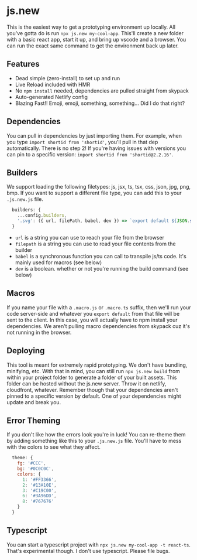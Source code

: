 # js.new

This is the easiest way to get a prototyping environment up locally. All you've gotta do is run `npx js.new my-cool-app`. This'll create a new folder with a basic react app, start it up, and bring up vscode and a browser. You can run the exact same command to get the environment back up later.

## Features

- Dead simple (zero-install) to set up and run
- Live Reload included with HMR
- No `npm install` needed, dependencies are pulled straight from skypack
- Auto-generated Netlify config
- Blazing Fast!! Emoji, emoji, something, something... Did I do that right?

## Dependencies

You can pull in dependencies by just importing them. For example, when you type `import shortid from 'shortid'`, you'll pull in that dep automatically. There is no step 2! If you're having issues with versions you can pin to a specific version: `import shortid from 'shortid@2.2.16'`.

## Builders

We support loading the following filetypes: js, jsx, ts, tsx, css, json, jpg, png, bmp. If you want to support a different file type, you can add this to your `.js.new.js` file.

```js
  builders: {
    ...config.builders,
    '.svg': ({ url, filePath, babel, dev }) => `export default ${JSON.stringify(url)}`
  }
```

- `url` is a string you can use to reach your file from the browser
- `filepath` is a string you can use to read your file contents from the builder
- `babel` is a synchronous function you can call to transpile js/ts code. It's mainly used for macros (see below)
- `dev` is a boolean. whether or not you're running the build command (see below)

## Macros

If you name your file with a `.macro.js` or `.macro.ts` suffix, then we'll run your code server-side and whatever you `export default` from that file will be sent to the client. In this case, you will actually have to npm install your dependencies. We aren't pulling macro dependencies from skypack cuz it's not running in the browser.

## Deploying

This tool is meant for extremely rapid prototyping. We don't have bundling, minifying, etc. With that in mind, you can still run `npx js.new build` from within your project folder to generate a folder of your built assets. This folder can be hosted without the js.new server. Throw it on netlify, cloudfront, whatever. Remember though that your dependencies aren't pinned to a specific version by default. One of your dependencies might update and break you.

## Error Theming

If you don't like how the errors look you're in luck! You can re-theme them by adding something like this to your `.js.new.js` file. You'll have to mess with the colors to see what they affect.

```js
  theme: {
    fg: '#CCC',
    bg: '#0C0C0C',
    colors: {
      1: '#FF3366',
      2: '#13A10E',
      3: '#C19C00',
      6: '#3A96DD',
      8: '#767676'
    }
  }
```

## Typescript

You can start a typescript project with `npx js.new my-cool-app -t react-ts`. That's experimental though. I don't use typescript. Please file bugs.
